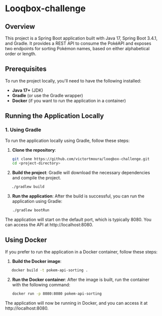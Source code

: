 # Looqbox-challenge

## Overview
This project is a Spring Boot application built with Java 17, Spring Boot 3.4.1, and Gradle. It provides a REST API to consume the PokéAPI and exposes two endpoints for sorting Pokémon names, based on either alphabetical order or length.

## Prerequisites
To run the project locally, you'll need to have the following installed:
- **Java 17+** (JDK)
- **Gradle** (or use the Gradle wrapper)
- **Docker** (if you want to run the application in a container)

## Running the Application Locally

### 1. Using Gradle
To run the application locally using Gradle, follow these steps:

1. **Clone the repository**:
   ```bash
   git clone https://github.com/victortmoura/looqbox-challenge.git
   cd <project-directory>
   ```
2. **Build the project**: Gradle will download the necessary dependencies and compile the project.
```bash
   ./gradlew build
   ```
3. **Run the application**: After the build is successful, you can run the application using Gradle:
   ```bash
   ./gradlew bootRun
   ```
   
The application will start on the default port, which is typically 8080. You can access the API at http://localhost:8080.

## Using Docker
If you prefer to run the application in a Docker container, follow these steps:

1. **Build the Docker image**:
```bash
   docker build -t pokem-api-sorting .
   ```
2. **Run the Docker container**: After the image is built, run the container with the following command:
   ```bash
   docker run -p 8080:8080 pokem-api-sorting
   ```
   
The application will now be running in Docker, and you can access it at http://localhost:8080.


